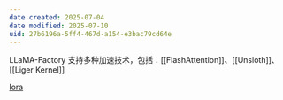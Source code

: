```yaml
---
date created: 2025-07-04
date modified: 2025-07-10
uid: 27b6196a-5ff4-467d-a154-e3bac79cd64e
---
```


LLaMA-Factory 支持多种加速技术，包括：[[FlashAttention]]、[[Unsloth]]、[[Liger Kernel]]

[lora](lora.md)
